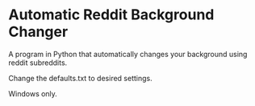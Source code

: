 # Automatic Reddit Background Changer
A program in Python that automatically changes your background using reddit subreddits.

Change the defaults.txt to desired settings.

Windows only.
